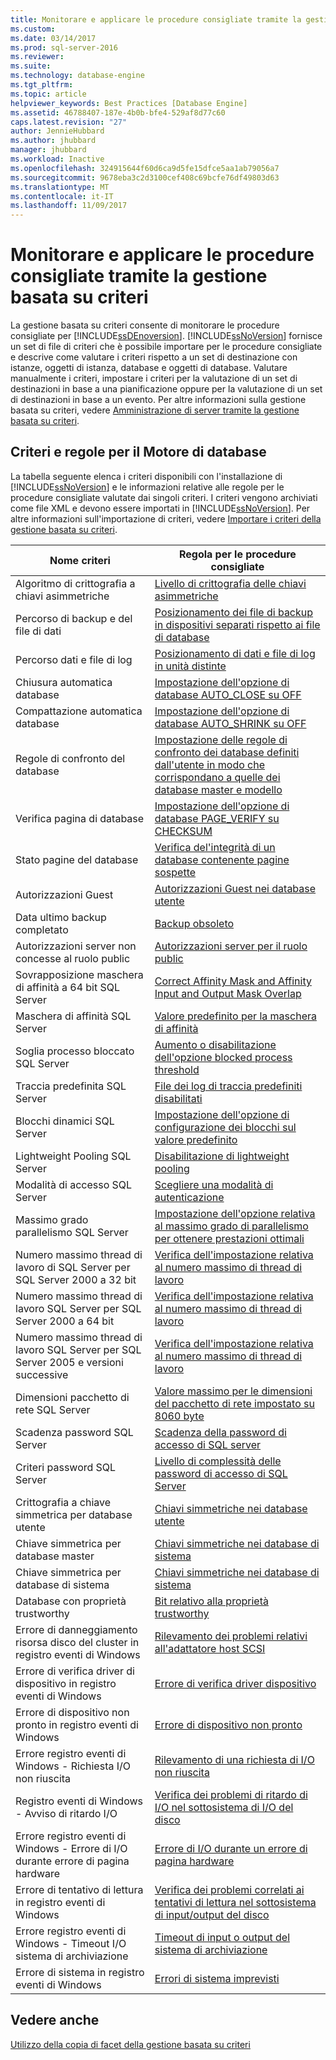 ```yaml
---
title: Monitorare e applicare le procedure consigliate tramite la gestione basata su criteri | Microsoft Docs
ms.custom: 
ms.date: 03/14/2017
ms.prod: sql-server-2016
ms.reviewer: 
ms.suite: 
ms.technology: database-engine
ms.tgt_pltfrm: 
ms.topic: article
helpviewer_keywords: Best Practices [Database Engine]
ms.assetid: 46788407-187e-4b0b-bfe4-529af8d77c60
caps.latest.revision: "27"
author: JennieHubbard
ms.author: jhubbard
manager: jhubbard
ms.workload: Inactive
ms.openlocfilehash: 324915644f60d6ca9d5fe15dfce5aa1ab79056a7
ms.sourcegitcommit: 9678eba3c2d3100cef408c69bcfe76df49803d63
ms.translationtype: MT
ms.contentlocale: it-IT
ms.lasthandoff: 11/09/2017
---
```

# <a name="monitor-and-enforce-best-practices-by-using-policy-based-management"></a>Monitorare e applicare le procedure consigliate tramite la gestione basata su criteri
  La gestione basata su criteri consente di monitorare le procedure consigliate per [!INCLUDE[ssDEnoversion](../../includes/ssdenoversion-md.md)]. [!INCLUDE[ssNoVersion](../../includes/ssnoversion-md.md)] fornisce un set di file di criteri che è possibile importare per le procedure consigliate e descrive come valutare i criteri rispetto a un set di destinazione con istanze, oggetti di istanza, database e oggetti di database. Valutare manualmente i criteri, impostare i criteri per la valutazione di un set di destinazioni in base a una pianificazione oppure per la valutazione di un set di destinazioni in base a un evento. Per altre informazioni sulla gestione basata su criteri, vedere [Amministrazione di server tramite la gestione basata su criteri](../../relational-databases/policy-based-management/administer-servers-by-using-policy-based-management.md).  
  
## <a name="policy-and-rules-for-database-engine"></a>Criteri e regole per il Motore di database  
 La tabella seguente elenca i criteri disponibili con l'installazione di [!INCLUDE[ssNoVersion](../../includes/ssnoversion-md.md)] e le informazioni relative alle regole per le procedure consigliate valutate dai singoli criteri. I criteri vengono archiviati come file XML e devono essere importati in [!INCLUDE[ssNoVersion](../../includes/ssnoversion-md.md)]. Per altre informazioni sull'importazione di criteri, vedere [Importare i criteri della gestione basata su criteri](../../relational-databases/policy-based-management/import-a-policy-based-management-policy.md).  
  
|Nome criteri|Regola per le procedure consigliate|  
|-----------------|------------------------|  
|Algoritmo di crittografia a chiavi asimmetriche|[Livello di crittografia delle chiavi asimmetriche](../../relational-databases/policy-based-management/asymmetric-keys-encryption-strength.md)|  
|Percorso di backup e del file di dati|[Posizionamento dei file di backup in dispositivi separati rispetto ai file di database](http://msdn.microsoft.com/library/7039bebb-1f25-4cf3-81f1-393dfb78da12)|  
|Percorso dati e file di log|[Posizionamento di dati e file di log in unità distinte](../../relational-databases/policy-based-management/place-data-and-log-files-on-separate-drives.md)|  
|Chiusura automatica database|[Impostazione dell'opzione di database AUTO_CLOSE su OFF](../../relational-databases/policy-based-management/set-the-auto-close-database-option-to-off.md)|  
|Compattazione automatica database|[Impostazione dell'opzione di database AUTO_SHRINK su OFF](../../relational-databases/policy-based-management/set-the-auto-shrink-database-option-to-off.md)|  
|Regole di confronto del database|[Impostazione delle regole di confronto dei database definiti dall'utente in modo che corrispondano a quelle dei database master e modello](http://msdn.microsoft.com/library/c686446f-dae1-4b05-a3df-837b3422988d)|  
|Verifica pagina di database|[Impostazione dell'opzione di database PAGE_VERIFY su CHECKSUM](../../relational-databases/policy-based-management/set-the-page-verify-database-option-to-checksum.md)|  
|Stato pagine del database|[Verifica del'integrità di un database contenente pagine sospette](../../relational-databases/policy-based-management/check-integrity-of-database-with-suspect-pages.md)|  
|Autorizzazioni Guest|[Autorizzazioni Guest nei database utente](../../relational-databases/policy-based-management/guest-permissions-on-user-databases.md)|  
|Data ultimo backup completato|[Backup obsoleto](../../relational-databases/policy-based-management/outdated-backup.md)|  
|Autorizzazioni server non concesse al ruolo public|[Autorizzazioni server per il ruolo public](../../relational-databases/policy-based-management/server-public-permissions.md)|  
|Sovrapposizione maschera di affinità a 64 bit SQL Server|[Correct Affinity Mask and Affinity Input and Output Mask Overlap](../../relational-databases/policy-based-management/correct-affinity-mask-and-affinity-input-and-output-mask-overlap.md)|  
|Maschera di affinità SQL Server|[Valore predefinito per la maschera di affinità](../../relational-databases/policy-based-management/keep-the-affinity-mask-default-value.md)|  
|Soglia processo bloccato SQL Server|[Aumento o disabilitazione dell'opzione blocked process threshold](../../relational-databases/policy-based-management/increase-or-disable-blocked-process-threshold.md)|  
|Traccia predefinita SQL Server|[File dei log di traccia predefiniti disabilitati](../../relational-databases/policy-based-management/default-trace-log-files-disabled.md)|  
|Blocchi dinamici SQL Server|[Impostazione dell'opzione di configurazione dei blocchi sul valore predefinito](../../relational-databases/policy-based-management/keep-the-locks-configuration-option-default-value.md)|  
|Lightweight Pooling SQL Server|[Disabilitazione di lightweight pooling](../../relational-databases/policy-based-management/disable-lightweight-pooling.md)|  
|Modalità di accesso SQL Server|[Scegliere una modalità di autenticazione](../../relational-databases/security/choose-an-authentication-mode.md)|  
|Massimo grado parallelismo SQL Server|[Impostazione dell'opzione relativa al massimo grado di parallelismo per ottenere prestazioni ottimali](../../relational-databases/policy-based-management/set-the-max-degree-of-parallelism-option-for-optimal-performance.md)|  
|Numero massimo thread di lavoro di SQL Server per SQL Server 2000 a 32 bit|[Verifica dell'impostazione relativa al numero massimo di thread di lavoro](../../relational-databases/policy-based-management/verify-max-worker-threads-setting.md)|  
|Numero massimo thread di lavoro SQL Server per SQL Server 2000 a 64 bit|[Verifica dell'impostazione relativa al numero massimo di thread di lavoro](../../relational-databases/policy-based-management/verify-max-worker-threads-setting.md)|  
|Numero massimo thread di lavoro SQL Server per SQL Server 2005 e versioni successive|[Verifica dell'impostazione relativa al numero massimo di thread di lavoro](../../relational-databases/policy-based-management/verify-max-worker-threads-setting.md)|  
|Dimensioni pacchetto di rete SQL Server|[Valore massimo per le dimensioni del pacchetto di rete impostato su 8060 byte](../../relational-databases/policy-based-management/network-packet-size-should-not-exceed-8060-bytes.md)|  
|Scadenza password SQL Server|[Scadenza della password di accesso di SQL server](../../relational-databases/policy-based-management/sql-server-login-password-expiration.md)|  
|Criteri password SQL Server|[Livello di complessità delle password di accesso di SQL Server](../../relational-databases/policy-based-management/sql-server-login-password-strength.md)|  
|Crittografia a chiave simmetrica per database utente|[Chiavi simmetriche nei database utente](../../relational-databases/policy-based-management/symmetric-keys-on-user-databases.md)|  
|Chiave simmetrica per database master|[Chiavi simmetriche nei database di sistema](../../relational-databases/policy-based-management/symmetric-keys-on-system-databases.md)|  
|Chiave simmetrica per database di sistema|[Chiavi simmetriche nei database di sistema](../../relational-databases/policy-based-management/symmetric-keys-on-system-databases.md)|  
|Database con proprietà trustworthy|[Bit relativo alla proprietà trustworthy](../../relational-databases/policy-based-management/trustworthy-bit.md)|  
|Errore di danneggiamento risorsa disco del cluster in registro eventi di Windows|[Rilevamento dei problemi relativi all'adattatore host SCSI](../../relational-databases/policy-based-management/detect-scsi-host-adapter-issues.md)|  
|Errore di verifica driver di dispositivo in registro eventi di Windows|[Errore di verifica driver dispositivo](../../relational-databases/policy-based-management/device-driver-control-error.md)|  
|Errore di dispositivo non pronto in registro eventi di Windows|[Errore di dispositivo non pronto](../../relational-databases/policy-based-management/device-not-ready-error.md)|  
|Errore registro eventi di Windows - Richiesta I/O non riuscita|[Rilevamento di una richiesta di I/O non riuscita](../../relational-databases/policy-based-management/detect-failed-input-and-output-requests.md)|  
|Registro eventi di Windows - Avviso di ritardo I/O|[Verifica dei problemi di ritardo di I/O nel sottosistema di I/O del disco](../../relational-databases/policy-based-management/check-disk-input-and-output-subsystem-for-io-delay-problems.md)|  
|Errore registro eventi di Windows - Errore di I/O durante errore di pagina hardware|[Errore di I/O durante un errore di pagina hardware](../../relational-databases/policy-based-management/input-and-output-error-during-hard-page-fault.md)|  
|Errore di tentativo di lettura in registro eventi di Windows|[Verifica dei problemi correlati ai tentativi di lettura nel sottosistema di input/output del disco](../../relational-databases/policy-based-management/check-disk-input-output-subsystem-for-read-retry-problems.md)|  
|Errore registro eventi di Windows - Timeout I/O sistema di archiviazione|[Timeout di input o output del sistema di archiviazione](../../relational-databases/policy-based-management/storage-system-input-output-time-out.md)|  
|Errore di sistema in registro eventi di Windows|[Errori di sistema imprevisti](../../relational-databases/policy-based-management/unexpected-system-failures.md)|  
  
## <a name="see-also"></a>Vedere anche  
 [Utilizzo della copia di facet della gestione basata su criteri](../../relational-databases/policy-based-management/working-with-policy-based-management-facets.md)  
  
  

